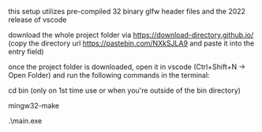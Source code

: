 this setup utilizes pre-compiled 32 binary glfw header files and the 2022 release of vscode

download the whole project folder via https://download-directory.github.io/ (copy the directory url https://pastebin.com/NXkSJLA9 and paste it into the entry field)

once the project folder is downloaded, open it in vscode (Ctrl+Shift+N -> Open Folder) and run the following commands in the terminal:

cd bin  (only on 1st time use or when you're outside of the bin directory)

mingw32-make

.\main.exe
